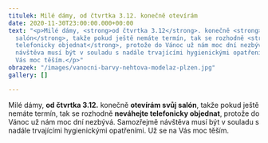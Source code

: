```yaml
---
titulek: Milé dámy, od čtvrtka 3.12. konečně otevírám
date: 2020-11-30T23:00:00.000+00:00
text: "<p>Milé dámy, <strong>od čtvrtka 3.12</strong>. konečně <strong>otevírám svůj
  salón</strong>, takže pokud ještě nemáte termín, tak se rozhodně <strong>neváhejte
  telefonicky objednat</strong>, protože do Vánoc už nám moc dní nezbývá. Samozřejmě
  návštěva musí být v souladu s nadále trvajícími hygienickými opatřeními. Už se na
  Vás moc těším.</p>"
obrazek: "/images/vanocni-barvy-nehtova-modelaz-plzen.jpg"
gallery: []

---
```

Milé dámy, **od čtvrtka 3.12.** konečně **otevírám svůj salón**, takže pokud ještě nemáte termín, tak se rozhodně **neváhejte telefonicky objednat**, protože do Vánoc už nám moc dní nezbývá. Samozřejmě návštěva musí být v souladu s nadále trvajícími hygienickými opatřeními. Už se na Vás moc těším.